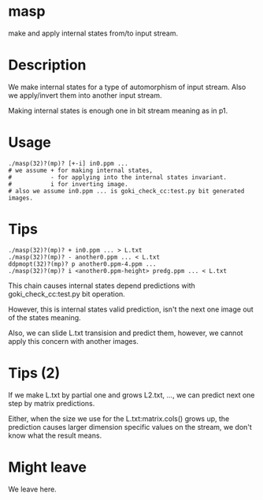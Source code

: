 # masp
make and apply internal states from/to input stream.

# Description
We make internal states for a type of automorphism of input stream.
Also we apply/invert them into another input stream.

Making internal states is enough one in bit stream meaning as in p1.

# Usage
    ./masp(32)?(mp)? [+-i] in0.ppm ...
    # we assume + for making internal states,
    #           - for applying into the internal states invariant.
    #           i for inverting image.
    # also we assume in0.ppm ... is goki_check_cc:test.py bit generated images.

# Tips
    ./masp(32)?(mp)? + in0.ppm ... > L.txt
    ./masp(32)?(mp)? - another0.ppm ... < L.txt
    ddpmopt(32)?(mp)? p another0.ppm-4.ppm ...
    ./masp(32)?(mp)? i <another0.ppm-height> predg.ppm ... < L.txt

This chain causes internal states depend predictions with goki_check_cc:test.py bit operation.

However, this is internal states valid prediction, isn't the next one image out of the states meaning.

Also, we can slide L.txt transision and predict them, however, we cannot apply this concern with another images.

# Tips (2)
If we make L.txt by partial one and grows L2.txt, ..., we can predict next one step by matrix predictions.

Either, when the size we use for the L.txt:matrix.cols() grows up, the prediction causes larger dimension specific values on the stream, we don't know what the result means.

# Might leave
We leave here.

